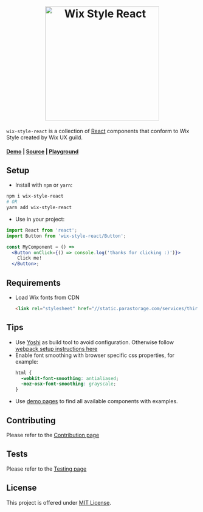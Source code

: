 <h1 style="text-align: center;">
    <a href="https://wix.github.com/wix-style-react">
        <img src="https://raw.githubusercontent.com/wix/wix-style-react/master/.storybook/logo.svg?sanitize=true" alt="Wix Style React" width="300">
    </a>
</h1>

`wix-style-react` is a collection of [React](https://facebook.github.io/react/) components that conform to Wix Style created by Wix UX guild.

#### [Demo](https://wix-wix-style-react.surge.sh/) | [Source](https://github.com/wix/wix-style-react) | [Playground](https://codesandbox.io/s/mymk2zn1mp)

## Setup

* Install with `npm` or `yarn`:
```sh
npm i wix-style-react
# OR
yarn add wix-style-react
```

* Use in your project:

```jsx
import React from 'react';
import Button from 'wix-style-react/Button';

const MyComponent = () =>
  <Button onClick={() => console.log('thanks for clicking :)')}>
    Click me!
  </Button>;
```

## Requirements

* Load Wix fonts from CDN
    ```html
    <link rel="stylesheet" href="//static.parastorage.com/services/third-party/fonts/Helvetica/fontFace.css">
    ```

## Tips

* Use [Yoshi](https://github.com/wix/yoshi) as build tool to avoid configuration. Otherwise follow [webpack setup instructions here](https://wix-wix-style-react.surge.sh/?selectedKind=Introduction&selectedStory=Usage%20Without%20Yoshi&full=0&down=0&left=1&panelRight=0)
* Enable font smoothing with browser specific css properties, for example:
    ```css
    html {
      -webkit-font-smoothing: antialiased;
      -moz-osx-font-smoothing: grayscale;
    }
    ```
* Use [demo pages](https://wix-wix-style-react.surge.sh/) to find all available components with examples.

## Contributing
Please refer to the [Contribution page](https://wix-wix-style-react.surge.sh/?selectedKind=Introduction&selectedStory=Contribution&full=0&down=0&left=1&panelRight=0)

## Tests
Please refer to the [Testing page](https://wix-wix-style-react.surge.sh/?selectedKind=Introduction&selectedStory=Testing&full=0&down=0&left=1&panelRight=0)

## License
This project is offered under [MIT License](https://github.com/wix/wix-style-react/blob/master/LICENSE).
